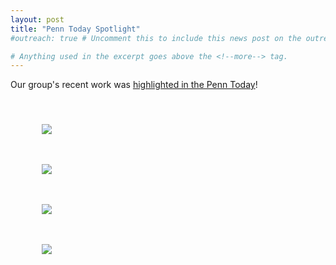 ```yaml
---
layout: post
title: "Penn Today Spotlight"
#outreach: true # Uncomment this to include this news post on the outreach page.

# Anything used in the excerpt goes above the <!--more--> tag.
---
```


Our group's recent work was <a href="https://penntoday.upenn.edu/spotlights/creating-atomic-water-filters">highlighted in the Penn Today</a>!

<br/>

<figure class="hide-for-small" style="float: left; padding: 10px; width: 310px;">
  <img src="{{site.baseurl}}/{{site.img_path}}/2018-penn-today_1.jpg">
</figure>
<figure class="hide-for-small" style="float: left; padding: 10px; width: 310px;">
  <img src="{{site.baseurl}}/{{site.img_path}}/2018-penn-today_2.jpg">
</figure>

<br clear="all"/>

<figure class="hide-for-small" style="float: left; padding: 10px; width: 310px;">
  <img src="{{site.baseurl}}/{{site.img_path}}/2018-penn-today_3.jpg">
</figure>

<figure class="hide-for-small" style="float: left; padding: 10px; width: 310px;">
  <img src="{{site.baseurl}}/{{site.img_path}}/2018-penn-today_4.jpg">
</figure>
<!--more-->

